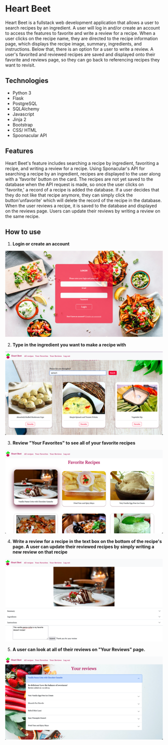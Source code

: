 # Heart Beet

Heart Beet is a fullstack web development application that allows a user to search recipes by an ingredient.
A user will log in and/or create an account to access the features to favorite and write a review for a recipe.
When a user clicks on the recipe name, they are directed to the recipe information page, which displays the recipe
image, summary, ingredients, and instructions. Below that, there is an option for a user to write a review. 
A user's favorited and reviewed recipes are saved and displayed onto their favorite and reviews page, so they can go
back to referencing recipes they want to revisit. 

## Technologies
- Python 3
- Flask
- PostgreSQL
- SQLAlchemy
- Javascript
- Jinja 2
- Bootstrap
- CSS/ HTML
- Spoonacular API

## Features
Heart Beet's feature includes searching a recipe by ingredient, favoriting a recipe, and writing a review for a recipe.
Using Sponacular's API for searching a recipe by an ingredient, recipes are displayed to the user along with a 'favorite' button
on the card. The recipes are not yet saved to the database when the API request is made, so once the user clicks on 'favorite,'
a record of a recipe is added the database. If a user decides that they do not like that recipe anymore, they can simply click the button'unfavorite' which will delete the record of the recipe in the database. When the user reviews a recipe, it is saved to the database and displayed on the reviews page. Users can update their reviews by writing a review on the same recipe.

## How to use
1. **Login or create an account**

![Login page](/static/img/login.png)

2. **Type in the ingredient you want to make a recipe with**

![Search form](/static/img/search%20form.png)

3. **Review "Your Favorites" to see all of your favorite recipes**

![Your favorites](/static/img/favorites.png)

4. **Write a review for a recipe in the text box on the bottom of the recipe's page. A user can update their reviewed recipes by simply writing a new review on that recipe**

![Write review](/static/img/review%20submission.png)

5. **A user can look at all of their reviews on "Your Reviews" page.**

![Your reviews](/static/img/reviews.png)